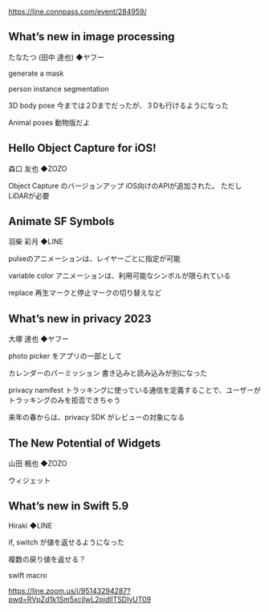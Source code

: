 https://line.connpass.com/event/284959/

## What’s new in image processing
たなたつ (田中 達也) ◆ヤフー

generate a mask

person instance segmentation

3D body pose
今までは２Dまでだったが、３Dも行けるようになった

Animal poses
動物版だよ

## Hello Object Capture for iOS!
森口 友也 ◆ZOZO

Object Capture のバージョンアップ
iOS向けのAPIが追加された。
ただしLiDARが必要

## Animate SF Symbols
羽柴 彩月 ◆LINE

pulseのアニメーションは、レイヤーごとに指定が可能

variable color アニメーションは、利用可能なシンボルが限られている

replace 再生マークと停止マークの切り替えなど

## Whatʼs new in privacy 2023
大塚 達也 ◆ヤフー

photo picker をアプリの一部として

カレンダーのパーミッション
書き込みと読み込みが別になった

privacy namifest
トラッキングに使っている通信を定義することで、ユーザーがトラッキングのみを拒否できちゃう

来年の春からは、privacy SDK がレビューの対象になる

## The New Potential of Widgets
山田 楓也 ◆ZOZO

ウィジェット

## What’s new in Swift 5.9
Hiraki ◆LINE

if, switch が値を返せるようになった

複数の戻り値を返せる？

swift macro

https://line.zoom.us/j/95143294287?pwd=RVpZd1k1Sm5xcjIwL2pjdllTSDlyUT09